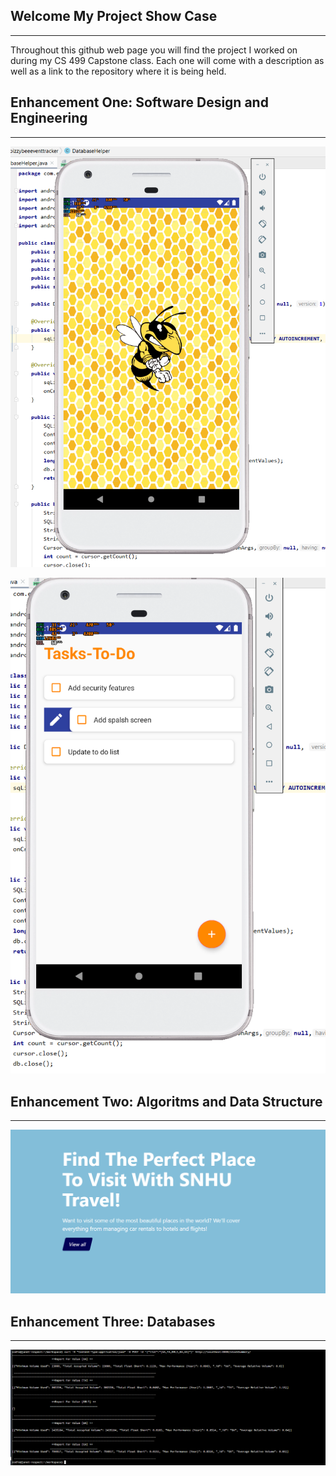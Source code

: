 ## Welcome My Project Show Case
-------------------------------------------------------------------------------------------------------------------------------------------------------------------
Throughout this github web page you will find the project I worked on during my CS 499 Capstone class. Each one will come with a description as well as a link to the repository
where it is being held.

## Enhancement One: Software Design and Engineering 
------------------------------------------------------------------------------------------------------------------------------------------------------------------
![image](https://raw.githubusercontent.com/ErogitoBC/Erogito.github.io/gh-pages/BizzyBeeAfterSplashscreen.png)

![image2](https://raw.githubusercontent.com/ErogitoBC/Erogito.github.io/gh-pages/BizzyBeeRewrite.png)

## Enhancement Two: Algoritms and Data Structure 
------------------------------------------------------------------------------------------------------------------------------------------------------------------
![image3](https://raw.githubusercontent.com/ErogitoBC/Erogito.github.io/gh-pages/snhu%20travel%20site.PNG)

## Enhancement Three: Databases
------------------------------------------------------------------------------------------------------------------------------------------------------------------
![image4](https://raw.githubusercontent.com/ErogitoBC/Erogito.github.io/gh-pages/4C.%20Stock%20Summary.PNG)
